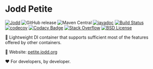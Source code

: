 # Jodd Petite

[![Jodd](https://img.shields.io/badge/>-Jodd-orange)](https://github.com/oblac/jodd)
![GitHub release](https://img.shields.io/github/release/oblac/jodd-petite.svg)
![Maven Central](https://img.shields.io/maven-central/v/org.jodd/jodd-petite)
[![javadoc](https://javadoc.io/badge2/org.jodd/jodd-petite/javadoc.svg)](https://javadoc.io/doc/org.jodd/jodd-petite)
[![Build Status](https://img.shields.io/travis/oblac/jodd.svg)](https://travis-ci.org/oblac/jodd-petite)
[![codecov](https://codecov.io/gh/oblac/jodd-petite/branch/master/graph/badge.svg)](https://codecov.io/gh/oblac/jodd-petite)
[![Codacy Badge](https://app.codacy.com/project/badge/Grade/6a375356bf3942c7aa3b700094066f62)](https://www.codacy.com/gh/oblac/jodd-petite/dashboard?utm_source=github.com&amp;utm_medium=referral&amp;utm_content=oblac/jodd-petite&amp;utm_campaign=Badge_Grade)
[![Stack Overflow](https://img.shields.io/badge/stack%20overflow-jodd-4183C4.svg)](https://stackoverflow.com/questions/tagged/jodd)
[![BSD License](https://img.shields.io/badge/license-BSD--2--Clause-blue.svg)](https://github.com/oblac/jodd-petite/blob/master/LICENSE)

🌟 Lightweight DI container that supports sufficient most of the features offered by other containers.

🏡 Website: [petite.jodd.org](https://petite.jodd.org)

❤️ For developers, by developer.
